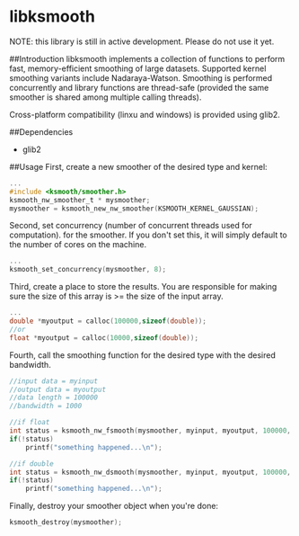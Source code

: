 # libksmooth
NOTE: this library is still in active development. Please do not use it yet.

##Introduction
libksmooth implements a collection of functions to perform fast, memory-efficient smoothing of large datasets. Supported kernel smoothing variants include Nadaraya-Watson. Smoothing is performed concurrently and library functions are thread-safe (provided the same smoother is shared among multiple calling threads).

Cross-platform compatibility (linxu and windows) is provided using glib2.

##Dependencies
 - glib2

##Usage
First, create a new smoother of the desired type and kernel:
```c
...
#include <ksmooth/smoother.h>
ksmooth_nw_smoother_t * mysmoother;
mysmoother = ksmooth_new_nw_smoother(KSMOOTH_KERNEL_GAUSSIAN);
```

Second, set concurrency (number of concurrent threads used for computation). for the smoother. If you don't set this, it will simply default to the number of cores on the machine.
```c
...
ksmooth_set_concurrency(mysmoother, 8);
```

Third, create a place to store the results. You are responsible for making sure the size of this array is >= the size of the input array.
```c
...
double *myoutput = calloc(100000,sizeof(double));
//or
float *myoutput = calloc(10000,sizeof(double));
```

Fourth, call the smoothing function for the desired type with the desired bandwidth.
```c
//input data = myinput
//output data = myoutput
//data length = 100000
//bandwidth = 1000

//if float
int status = ksmooth_nw_fsmooth(mysmoother, myinput, myoutput, 100000, 1000);
if(!status)
    printf("something happened...\n");

//if double
int status = ksmooth_nw_dsmooth(mysmoother, myinput, myoutput, 100000, 1000);
if(!status)
    printf("something happened...\n");
```

Finally, destroy your smoother object when you're done:
```c
ksmooth_destroy(mysmoother);
```
